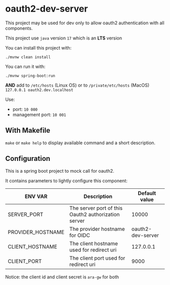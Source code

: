 # oauth2-dev-server

This project may be used for dev only to allow oauth2 authentication with all components.

This project use `java` version `17` which is an **LTS** version

You can install this project with:

```shell
./mvnw clean install
```

You can run it with:

```
./mvnw spring-boot:run
```

**AND** add to `/etc/hosts` (Linux OS) or to `/private/etc/hosts` (MacOS) `127.0.0.1 oauth2.dev.localhost`

Use:

* port: `10 000`
* management port: `10 001`

## With Makefile

`make` or `make help` to display available command and a short description.

## Configuration

This is a spring boot project to mock call for oauth2.

It contains parameters to lightly configure this component:

|ENV VAR|Description|Default value|
|-|-|-|
|SERVER_PORT|The server port of this Oauth2 authorization server|10000|
|PROVIDER_HOSTNAME|The provider hostname for OIDC|oauth2-dev-server|
|CLIENT_HOSTNAME|The client hostname used for redirect uri|127.0.0.1|
CLIENT_PORT|The client port used for redirect uri|9000|

Notice: the client id and client secret is `ara-gw` for both

